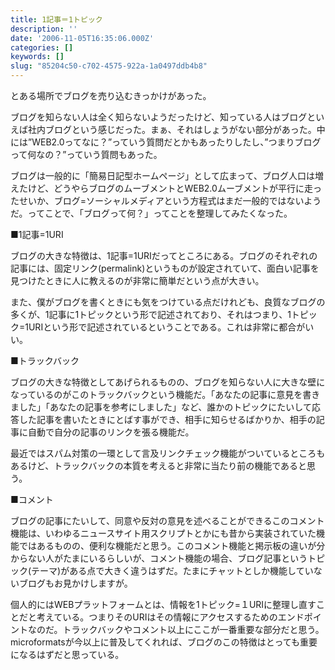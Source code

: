 ```yaml
---
title: 1記事＝1トピック
description: ''
date: '2006-11-05T16:35:06.000Z'
categories: []
keywords: []
slug: "85204c50-c702-4575-922a-1a0497ddb4b8"
---
```

とある場所でブログを売り込むきっかけがあった。  
  
ブログを知らない人は全く知らないようだったけど、知っている人はブログといえば社内ブログという感じだった。まぁ、それはしょうがない部分があった。中には”WEB2.0ってなに？”っていう質問だとかもあったりしたし、”つまりブログって何なの？”っていう質問もあった。  
  
ブログは一般的に「簡易日記型ホームページ」として広まって、ブログ人口は増えたけど、どうやらブログのムーブメントとWEB2.0ムーブメントが平行に走ったせいか、ブログ=ソーシャルメディアという方程式はまだ一般的ではないようだ。ってことで、「ブログって何？」ってことを整理してみたくなった。

■1記事=1URI  
  
ブログの大きな特徴は、1記事=1URIだってところにある。ブログのそれぞれの記事には、固定リンク(permalink)というものが設定されていて、面白い記事を見つけたときに人に教えるのが非常に簡単だという点が大きい。  
  
また、僕がブログを書くときにも気をつけている点だけれども、良質なブログの多くが、1記事に1トピックという形で記述されており、それはつまり、1トピック=1URIという形で記述されているということである。これは非常に都合がいい。

■トラックバック  
  
ブログの大きな特徴としてあげられるものの、ブログを知らない人に大きな壁になっているのがこのトラックバックという機能だ。「あなたの記事に意見を書きました」「あなたの記事を参考にしました」など、誰かのトピックにたいして応答した記事を書いたときにとばす事ができ、相手に知らせるばかりか、相手の記事に自動で自分の記事のリンクを張る機能だ。  
  
最近ではスパム対策の一環として言及リンクチェック機能がついているところもあるけど、トラックバックの本質を考えると非常に当たり前の機能であると思う。

■コメント  
  
ブログの記事にたいして、同意や反対の意見を述べることができるこのコメント機能は、いわゆるニュースサイト用スクリプトとかにも昔から実装されていた機能ではあるものの、便利な機能だと思う。このコメント機能と掲示板の違いが分からない人がたまにいるらしいが、コメント機能の場合、ブログ記事というトピック(テーマ)がある点で大きく違うはずだ。たまにチャットとしか機能していないブログもお見かけしますが。

個人的にはWEBプラットフォームとは、情報を1トピック=１URIに整理し直すことだと考えている。つまりそのURIはその情報にアクセスするためのエンドポイントなのだ。トラックバックやコメント以上にここが一番重要な部分だと思う。microformatsが今以上に普及してくれれば、ブログのこの特徴はとっても重要になるはずだと思っている。